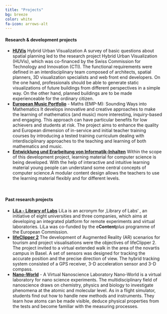 ```yaml
---
title: "Projects"
bg: breeze
color: white
fa-icon: arrows-alt
---
```

#### Research & development projects
- **[HUVis](https://huvis.github.io/)** Hybrid Urban Visualization
A survey of basic questions about spatial planning led to the research project Hybrid Urban Visualization (HUVis), which was co-financed by the Swiss Commission for Technology and Innovation (CTI). The functional requirements were defined in an interdisciplinary team composed of architects, spatial planners, 3D visualization specialists and web front end developers. On the one hand, professionals should be able to generate static visualizations of future buildings from different perspectives in a simple way. On the other hand, planned buildings are to be made experienceable for the ordinary citizen. 
- **[European Music Portfolio](http://maths.emportfolio.eu/)** - Maths (EMP-M): Sounding Ways into Mathematics
It develops innovative and creative approaches to make the learning of mathematics (and music) more interesting, inquiry-based and engaging. This approach can have particular benefits for low achievers and students at risk. The project aims to enhance the quality and European dimension of in-service and initial teacher training courses by introducing a tested training curriculum dealing with interdisciplinary approaches to the teaching and learning of both mathematics and music.
- **[Entwicklung und Erarbeitung von Informatik-Inhalten](http://informatik-biber.ch/lehrmittel/)**
Within the scope of this development project, learning material for computer science is being developed. With the help of interactive and intuitive learning material young people can understand some central concepts of computer science.A modular content design allows the teachers to use the learning material flexibly and for different levels.

<br>

#### Past research projects

- **[LiLa - Library of Labs](http://www.lila-project.org/)** LiLa is an acronym for ‚Library of Labs‘ , an initiative of eight universities and three companies, which aims at developing an integrated platform for remote experiments and virtual laboratories. LiLa was co-funded by the e**Content***plus* programme of the European Commission.
- **[lifeClipper 2](http://www.lifeclipper.net/)** The development of Augmented Reality (AR) scenarios for tourism and project visualisations were the objectives of lifeClipper 2. 
The project invited to a virtual extended walk in the area of the novartis campus in Basel. 
A set of sensors was designed for tracking the accurate position and the precise direction of view. The hybrid tracking system consisted of a GPS receiver, 3-D acceleration sensor and 3-D compass. 
- **[Nano-World](http://nano-world2.cs.unibas.ch)** - A Virtual Nanoscience Laboratory
Nano-World is a virtual laboratory for nano science experiments.
The multidisciplinary field of nanoscience draws on chemistry, physics and biology to investigate phenomena at the atomic and molecular level. As in a flight simulator, students find out how to handle new methods and instruments. They learn how atoms can be made visible, deduce physical properties from the tests and become familiar with the measuring processes.